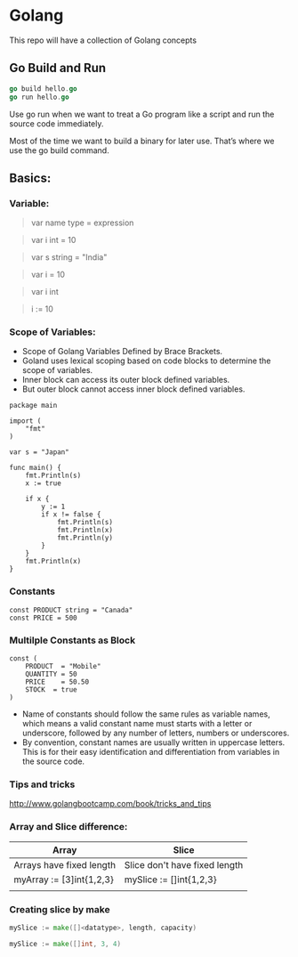 # Golang

This repo will have a collection of Golang concepts

## Go Build and Run

```go
go build hello.go
go run hello.go
```

Use go run when we want to treat a Go program like a script and run the source code immediately.

Most of the time we want to build a binary for later use. That’s where we use the go build command.

## Basics:

### Variable:

> var name type = expression

> var i int = 10

> var s string = "India"

> var i = 10

> var i int

> i := 10

### Scope of Variables:

- Scope of Golang Variables Defined by Brace Brackets.
- Goland uses lexical scoping based on code blocks to determine the scope of variables.
- Inner block can access its outer block defined variables.
- But outer block cannot access inner block defined variables.

```
package main

import (
	"fmt"
)

var s = "Japan"

func main() {
	fmt.Println(s)
	x := true

	if x {
		y := 1
		if x != false {
			fmt.Println(s)
			fmt.Println(x)
			fmt.Println(y)
		}
	}
	fmt.Println(x)
}
```

### Constants

```
const PRODUCT string = "Canada"
const PRICE = 500
```

### Multilple Constants as Block

```
const (
	PRODUCT  = "Mobile"
	QUANTITY = 50
	PRICE    = 50.50
	STOCK  = true
)
```

- Name of constants should follow the same rules as variable names, which means a valid constant name must starts with a letter or underscore, followed by any number of letters, numbers or underscores.
- By convention, constant names are usually written in uppercase letters. This is for their easy identification and differentiation from variables in the source code.

### Tips and tricks

http://www.golangbootcamp.com/book/tricks_and_tips

### Array and Slice difference:

| Array                    | Slice                         |
| ------------------------ | ----------------------------- |
| Arrays have fixed length | Slice don't have fixed length |
| myArray := [3]int{1,2,3} | mySlice := []int{1,2,3}       |
|                          |                               |

### Creating slice by make

```go
mySlice := make([]<datatype>, length, capacity)

mySlice := make([]int, 3, 4)
```
